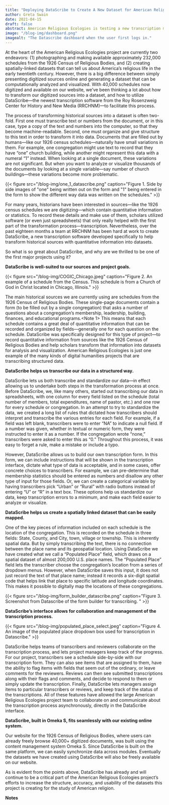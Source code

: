 ```yaml
---
title: "Deploying DataScribe to Create A New Dataset for American Religion"
author: Greta Swain
date: 2021-04-15
draft: false
abstract: American Religious Ecologies is testing a new transcription module called Datascribe.
image: "/blog-img/dashboard.png"
imagealt: "The Datascribe dashboard when the user first logs in."
---
```


At the heart of the American Religious Ecologies project are currently two endeavors: (1) photographing and making available approximately 232,000 schedules from the 1926 Census of Religious Bodies, and (2) creating spatially-linked datasets that can tell us about America’s religious life in the early twentieth century. However, there is a big difference between simply presenting digitized sources online and generating a dataset that can be computationally analyzed and visualized. With 40,000 schedules now digitized and available on our website, we’ve been thinking a lot about how to transform our digitized sources into a dataset, and how to utilize DataScribe—the newest transcription software from the Roy Rosenzweig Center for History and New Media (RRCHNM)—to facilitate this process. 

The process of transforming historical sources into a dataset is often two-fold. First one must transcribe text or numbers from the document, or in this case, type a copy of the text and numbers into the computer, so that they become machine-readable. Second, one must organize and give structure to this text in order to transform it into data. Documents that are filled out by humans—like our 1926 census schedules—naturally have small variations in them. For example, one congregation might use text to record that they have “one” church building, while another might represent this data with a numeral “1” instead. When looking at a single document, these variations are not significant. But when you want to analyze or visualize thousands of the documents by looking at a single variable—say number of church buildings—these variations become more problematic.

{{< figure src="/blog-img/one_1_datascribe.png" caption="Figure 1. Side by side images of "one" being written out on the form and "1" being entered in the form to show the different way data was written on the schedules." >}}

For many years, historians have been interested in sources—like the 1926 census schedules we are digitizing—which contain quantitative information or statistics. To record these details and make use of them, scholars utilized software (or even just spreadsheets) that only really helped with the first part of the transformation process—transcription. Nevertheless, over the past eighteen months a team at RRCHNM has been hard at work to create DataScribe, a new transcription software developed specifically to help transform historical sources with quantitative information into datasets. 

So what is so great about DataScribe, and why are we thrilled to be one of the first major projects using it?

**DataScribe is well-suited to our sources and project goals.**

{{< figure src="/blog-img/COGIC_Chicago.jpeg" caption="Figure 2. An example of a schedule from the Census. This schedule is from a Church of God in Christ located in Chicago, Illinois." >}}

The main historical sources we are currently using are schedules from the 1926 Census of Religious Bodies. These single-page documents contain a form (to be filled out by a single congregation) that asks a number of questions about a congregation’s membership, leadership, building, finances, and educational programs.<Note 1> This means that each schedule contains a great deal of quantitative information that can be recorded and organized by fields—generally one for each question on the schedule. DataScribe was specifically designed for this type of project—to record quantitative information from sources like the 1926 Census of Religious Bodies and help scholars transform that information into datasets for analysis and visualization. American Religious Ecologies is just one example of the many kinds of digital humanities projects that are transcribing structured data.

**DataScribe helps us transcribe our data in a structured way.**

DataScribe lets us both transcribe and standardize our data—in effect allowing us to undertake both steps in the transformation process at once. Before DataScribe, we, like many others, started out transcribing our data in spreadsheets, with one column for every field listed on the schedule (total number of members, total expenditures, name of pastor, etc.) and one row for every schedule or congregation. In an attempt to try to standardize the data, we created a long list of rules that dictated how transcribers should interpret and transcribe the various entries for each field. For example, if a field was left blank, transcribers were to enter “NA” to indicate a null field. If a number was given, whether in textual or numeric form, they were instructed to enter it as a number. If the congregation wrote “none,” transcribers were asked to enter this as “0.” Throughout this process, it was easy to forget a rule, make a mistake or include a typo. 

However, DataScribe allows us to build our own transcription form. In this form, we can include instructions that will be shown in the transcription interface, dictate what type of data is acceptable, and in some cases, offer concrete choices to transcribers. For example, we can pre-determine that membership statistics should be entered as numbers and disallow any other type of input for those fields. Or, we can create a categorical variable by having transcribers pick “Urban” or “Rural” with radio buttons instead of entering “U” or “R” in a text box. These options help us standardize our data, keep transcription errors to a minimum, and make each field easier to analyze or visualize. 


**DataScribe helps us create a spatially linked dataset that can be easily mapped.**

One of the key pieces of information included on each schedule is the location of the congregation. This is recorded on the schedule in three fields: State, County, and City, town, village or township. This is inherently spatial data. But by simply transcribing the text, there is no connection between the place name and its geospatial location. Using DataScribe we have created what we call a “Populated Place” field, which draws on a spatial dataset of almost 200,000 U.S. place names. The “Populated Place” field lets the transcriber choose the congregation’s location from a series of dropdown menus. However, when DataScribe saves this input, it does not just record the text of that place name; instead it records a six-digit spatial code that helps link that place to specific latitude and longitude coordinates. This makes it possible to digitally map the locations of these congregations.

{{< figure src="/blog-img/form_builder_datascribe.png" caption="Figure 3. Screenshot from Datascribe of the form builder for transcribing. " >}}

**DataScribe’s interface allows for collaboration and management of the transcription process.**

{{< figure src="/blog-img/populated_place_select.jpeg" caption="Figure 4. An image of the populated place dropdown box used for transcription in Datascribe." >}}

DataScribe helps teams of transcribers and reviewers collaborate on the transcription process, and lets project managers keep track of the progress. For our project, transcribers see a schedule side-by-side with our transcription form. They can also see items that are assigned to them, have the ability to flag items with fields that seem out of the ordinary, or leave comments for the reviewers. Reviews can then see submitted transcriptions along with their flags and comments, and decide to respond to them or simply update the transcription. Finally, DataScribe lets managers assign items to particular transcribers or reviews, and keep track of the status of the transcriptions. All of these features have allowed the large American Religious Ecologies project team to collaborate on and communicate about the transcription process asynchronously, directly in the DataScribe interface. 

**DataScribe, built in Omeka S, fits seamlessly with our existing online system.**

Our website for the 1926 Census of Religious Bodies, where users can already freely browse 40,000+ digitized documents, was built using the content management system Omeka S. Since DataScribe is built on the same platform, we can easily synchronize data across modules. Eventually the datasets we have created using DataScribe will also be freely available on our website. 

As is evident from the points above, DataScribe has already and will continue to be a critical part of the American Religious Ecologies project’s efforts to increase the structure, accuracy, and usability of the datasets this project is creating for the study of American religion.

**Notes**

[^1]: See our earlier post about what you can learn from a Religious Bodies census schedule. <https://religiousecologies.org/blog/what-can-you-learn-from-a-census-schedule/>
